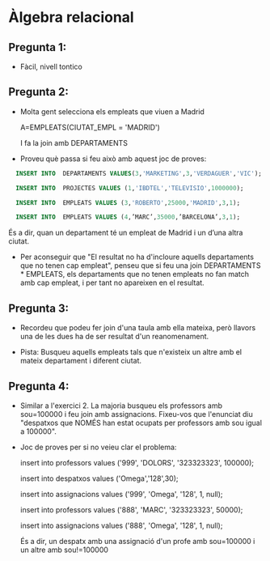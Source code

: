 # Àlgebra relacional

## Pregunta 1:

- Fàcil, nivell tontico

## Pregunta 2:

- Molta gent selecciona els empleats que viuen a Madrid

  A=EMPLEATS(CIUTAT_EMPL = 'MADRID')
  
  I fa la join amb DEPARTAMENTS
  
- Proveu què passa si feu això amb aquest joc de proves:
``` sql
  INSERT INTO  DEPARTAMENTS VALUES(3,'MARKETING',3,'VERDAGUER','VIC');

  INSERT INTO  PROJECTES VALUES (1,'IBDTEL','TELEVISIO',1000000);

  INSERT INTO  EMPLEATS VALUES (3,'ROBERTO',25000,'MADRID',3,1);

  INSERT INTO  EMPLEATS VALUES (4,’MARC’,35000,’BARCELONA’,3,1);
```
  És a dir, quan un departament té un empleat de Madrid i un d’una altra ciutat.

- Per aconseguir que "El resultat no ha d'incloure aquells departaments que no tenen cap empleat", penseu que si feu una join DEPARTAMENTS * EMPLEATS, els departaments que no tenen empleats no fan match amb cap empleat, i per tant no apareixen en el resultat.

## Pregunta 3:

- Recordeu que podeu fer join d'una taula amb ella mateixa, però llavors una de les dues ha de ser resultat d'un reanomenament.

- Pista: Busqueu aquells empleats tals que n'existeix un altre amb el mateix departament i diferent ciutat.

## Pregunta 4:

- Similar a l'exercici 2. La majoria busqueu els professors amb sou=100000 i feu join amb assignacions. Fixeu-vos que l'enunciat diu "despatxos que NOMÉS han estat ocupats per professors amb sou igual a 100000".

- Joc de proves per si no veieu clar el problema:

  insert into professors values ('999', 'DOLORS', '323323323', 100000);

  insert into despatxos values ('Omega','128',30);
  
  insert into assignacions values ('999', 'Omega', '128', 1, null);
 
  insert into professors values ('888', 'MARC', '323323323', 50000);
  
  insert into assignacions values ('888', 'Omega', '128', 1, null);
  
  És a dir, un despatx amb una assignació d'un profe amb sou=100000 i un altre amb sou!=100000
